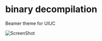binary decompilation
====================

Beamer theme for UIUC

![ScreenShot](https://raw.github.com/mayhewsw/uiuc-beamer-theme/master/demo-beamer-uiuc.png)

